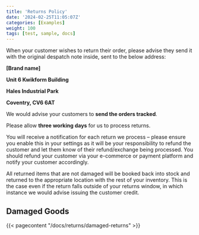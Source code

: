 ```yaml
---
title: 'Returns Policy'
date: '2024-02-25T11:05:07Z'
categories: [Examples]
weight: 100
tags: [test, sample, docs]
---
```

When your customer wishes to return their order, please advise they send it with the original despatch note inside, sent to the below address:

**[Brand name]**

**Unit 6 Kwikform Building**

**Hales Industrial Park**

**Coventry, CV6 6AT**
 
We would advise your customers to **send the orders tracked**.

Please allow **three working days** for us to process returns. 

You will receive a notification for each return we process – please ensure you enable this in your settings as it will be your responsibility to refund the customer and let them know of their refund/exchange being processed. You should refund your customer via your e-commerce or payment platform and notify your customer accordingly.  

All returned items that are not damaged will be booked back into stock and returned to the appropriate location with the rest of your inventory. This is the case even if the return falls outside of your returns window, in which instance we would advise issuing the customer credit. 

## Damaged Goods


{{< pagecontent "/docs/returns/damaged-returns" >}}
